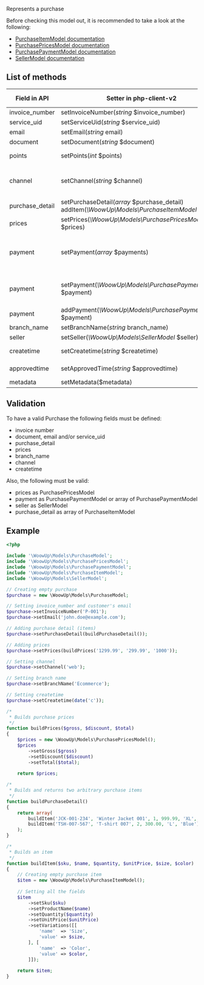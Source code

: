 Represents a purchase

Before checking this model out, it is recommended to take a look at the following:
+ [PurchaseItemModel documentation](PurchaseItemModel.md)
+ [PurchasePricesModel documentation](PurchasePricesModel.md)
+ [PurchasePaymentModel documentation](PurchasePaymentModel.md)
+ [SellerModel documentation](SellerModel.md)

## List of methods

| Field in API | Setter in php-client-v2 | Getter in php-client-v2 | Comments |
| --- | --- | --- | --- |
| invoice_number | setInvoiceNumber(*string* $invoice_number) | getInvoiceNumber() | Purchase identifier |
| service_uid | setServiceUid(*string* $service_uid) | getServiceUid() | |
| email | setEmail(*string* email) | getEmail() | |
| document | setDocument(*string* $document) | getDocument() | |
| points | setPoints(*int* $points) | getPoints() | Loyalty points rewarded for the purchase |
| channel | setChannel(*string* $channel) | getChannel() | Valid values: 'web', 'telephone', 'in-store', 'corporate', 'direct', 'other'. |
| purchase_detail | setPurchaseDetail(*array* $purchase_detail) <br> addItem(*\WoowUp\Models\PurchaseItemModel* $item) | getPurchaseDetail() | |
| prices | setPrices(*\WoowUp\Models\PurchasePricesModel* $prices) | getPrices() | |
| payment | setPayment(*array* $payments) | getPayment() | Sets several payments. Must be an array of PurchasePaymentModel and every payment must have 'type' and 'total' |
| payment | setPayment(*\WoowUp\Models\PurchasePaymentModel* $payment) | getPayment() | Sets only one payment of type PurchasePaymentModel. Must have 'type' defined |
| payment | addPayment(*\WoowUp\Models\PurchasePaymentModel* $payment) | | Adds a payment of type PurchasePaymentModel |
| branch_name | setBranchName(*string* branch_name) | getBranchName() | |
| seller | setSeller(*\WoowUp\Models\SellerModel* $seller) | getSeller() | See SellerModel.md |
| createtime | setCreatetime(*string* $createtime) | getCreatetime() | Format: YYYY-MM-DD HH:ii:ss |
| approvedtime | setApprovedTime(*string* $approvedtime) | getApprovedTime() | Format: YYYY-MM-DD HH:ii:ss |
| metadata | setMetadata($metadata) | getMetadata() | |

## Validation

To have a valid Purchase the following fields must be defined:
+ invoice number
+ document, email and/or service_uid
+ purchase_detail
+ prices
+ branch_name
+ channel
+ createtime

Also, the following must be valid:
+ prices as PurchasePricesModel
+ payment as PurchasePaymentModel or array of PurchasePaymentModel
+ seller as SellerModel
+ purchase_detail as array of PurchaseItemModel

## Example
```php
<?php

include '\WoowUp\Models\PurchaseModel';
include '\WoowUp\Models\PurchasePricesModel';
include '\WoowUp\Models\PurchasePaymentModel';
include '\WoowUp\Models\PurchaseItemModel';
include '\WoowUp\Models\SellerModel';

// Creating empty purchase
$purchase = new \WoowUp\Models\PurchaseModel;

// Setting invoice_number and customer's email
$purchase->setInvoiceNumber('P-001');
$purchase->setEmail('john.doe@example.com');

// Adding purchase detail (items)
$purchase->setPurchaseDetail(buildPurchaseDetail());

// Adding prices
$purchase->setPrices(buildPrices('1299.99', '299.99', '1000'));

// Setting channel
$purchase->setChannel('web');

// Setting branch name
$purchase->setBranchName('Ecommerce');

// Setting createtime
$purchase->setCreatetime(date('c'));

/*
 * Builds purchase prices
 */
function buildPrices($gross, $discount, $total)
{
    $prices = new \WoowUp\Models\PurchasePricesModel();
    $prices
        ->setGross($gross)
        ->setDiscount($discount)
        ->setTotal($total);
    
    return $prices;

/*
 * Builds and returns two arbitrary purchase items
 */
function buildPurchaseDetail()
{
    return array(
        buildItem('JCK-001-234', 'Winter Jacket 001', 1, 999.99, 'XL', 'Black'),
        buildItem('TSH-007-567', 'T-shirt 007', 2, 300.00, 'L', 'Blue'),
    );
}

/*
 * Builds an item
 */
function buildItem($sku, $name, $quantity, $unitPrice, $size, $color)
{
    // Creating empty purchase item
    $item = new \WoowUp\Models\PurchaseItemModel();
    
    // Setting all the fields
    $item
        ->setSku($sku)
        ->setProductName($name)
        ->setQuantity($quantity)
        ->setUnitPrice($unitPrice)
        ->setVariations([[
            'name'  => 'Size',
            'value' => $size,
        ], [
            'name'  => 'Color',
            'value' => $color,
        ]]);
        
    return $item;
}
